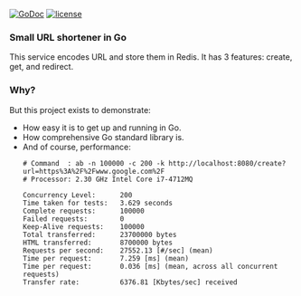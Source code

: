 [![GoDoc](https://godoc.org/github.com/didip/shawty?status.svg)](http://godoc.org/github.com/voiteco/url-shortener)
[![license](http://img.shields.io/badge/license-MIT-red.svg?style=flat)](https://raw.githubusercontent.com/voiteco/url-shortener/master/LICENSE)

### Small URL shortener in Go
This service encodes URL and store them in Redis.
It has 3 features: create, get, and redirect.

### Why?
But this project exists to demonstrate:
* How easy it is to get up and running in Go.
* How comprehensive Go standard library is.
* And of course, performance:
    ```
    # Command  : ab -n 100000 -c 200 -k http://localhost:8080/create?url=https%3A%2F%2Fwww.google.com%2F
    # Processor: 2.30 GHz Intel Core i7-4712MQ

    Concurrency Level:      200
    Time taken for tests:   3.629 seconds
    Complete requests:      100000
    Failed requests:        0
    Keep-Alive requests:    100000
    Total transferred:      23700000 bytes
    HTML transferred:       8700000 bytes
    Requests per second:    27552.13 [#/sec] (mean)
    Time per request:       7.259 [ms] (mean)
    Time per request:       0.036 [ms] (mean, across all concurrent requests)
    Transfer rate:          6376.81 [Kbytes/sec] received
    ```
